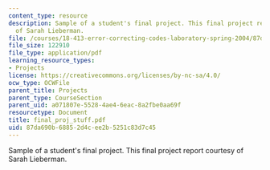 ```yaml
---
content_type: resource
description: Sample of a student's final project. This final project report courtesy
  of Sarah Lieberman.
file: /courses/18-413-error-correcting-codes-laboratory-spring-2004/87da690b68852d4cee2b5251c83d7c45_final_proj_stuff.pdf
file_size: 122910
file_type: application/pdf
learning_resource_types:
- Projects
license: https://creativecommons.org/licenses/by-nc-sa/4.0/
ocw_type: OCWFile
parent_title: Projects
parent_type: CourseSection
parent_uid: a071807e-5528-4ae4-6eac-8a2fbe0aa69f
resourcetype: Document
title: final_proj_stuff.pdf
uid: 87da690b-6885-2d4c-ee2b-5251c83d7c45
---
```

Sample of a student's final project. This final project report courtesy of Sarah Lieberman.